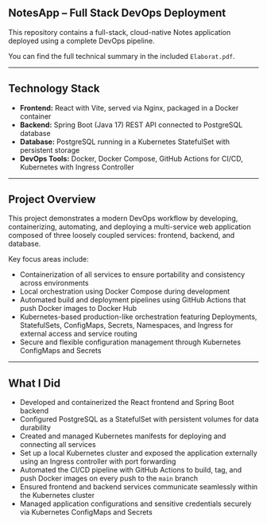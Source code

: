 ## NotesApp – Full Stack DevOps Deployment

This repository contains a full-stack, cloud-native Notes application deployed using a complete DevOps pipeline.

You can find the full technical summary in the included `Elaborat.pdf`.

---

## Technology Stack

- **Frontend:** React with Vite, served via Nginx, packaged in a Docker container  
- **Backend:** Spring Boot (Java 17) REST API connected to PostgreSQL database  
- **Database:** PostgreSQL running in a Kubernetes StatefulSet with persistent storage  
- **DevOps Tools:** Docker, Docker Compose, GitHub Actions for CI/CD, Kubernetes with Ingress Controller  

---

## Project Overview

This project demonstrates a modern DevOps workflow by developing, containerizing, automating, and deploying a multi-service web application composed of three loosely coupled services: frontend, backend, and database.

Key focus areas include:

- Containerization of all services to ensure portability and consistency across environments  
- Local orchestration using Docker Compose during development  
- Automated build and deployment pipelines using GitHub Actions that push Docker images to Docker Hub  
- Kubernetes-based production-like orchestration featuring Deployments, StatefulSets, ConfigMaps, Secrets, Namespaces, and Ingress for external access and service routing  
- Secure and flexible configuration management through Kubernetes ConfigMaps and Secrets  

---

## What I Did

- Developed and containerized the React frontend and Spring Boot backend  
- Configured PostgreSQL as a StatefulSet with persistent volumes for data durability  
- Created and managed Kubernetes manifests for deploying and connecting all services  
- Set up a local Kubernetes cluster and exposed the application externally using an Ingress controller with port forwarding  
- Automated the CI/CD pipeline with GitHub Actions to build, tag, and push Docker images on every push to the `main` branch  
- Ensured frontend and backend services communicate seamlessly within the Kubernetes cluster  
- Managed application configurations and sensitive credentials securely via Kubernetes ConfigMaps and Secrets  
